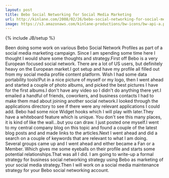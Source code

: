 ```yaml
---
layout: post
title: Bebo Social Networking for Social Media Marketing
url: http://kinlane.com/2008/02/26/bebo-social-networking-for-social-media-marketing/
image: https://s3.amazonaws.com/kinlane-productions/bw-icons/bw-api-a.png
---
```

{% include JB/setup %}
Been doing some work on various Bebo Social Network Profiles as part of a social media marketing campaign.  Since I am spending some time here I thought I would share some thoughts and strategy.First off Bebo is a very European focused social network.  There are a lot of US users, but definitely heavy on the European market.I got setup and have my profile all filled out from my social media profile content platform.  Wish I had some data portability tools!Put in a nice picture of myself or my logo, then I went ahead and started a couple of photo albums, and picked the best pictures I have for the first albums.I don't have any video so I didn't do anything there yet.I emailed a handful of friends, coworkers, and business contacts I had to make them mad about joining another social network.I looked through the applications directory to see if there were any relevant applications I could add.  Bebo had some nice Widget hooks which I will play with later.They have a whiteboard feature which is unique.  You don't see this many places, it is kind of like the wall...but you can draw.  I just posted one myself.I went to my central company blog on this topic and found a couple of the latest blog posts and and made links to the articles.Next I went ahead and did a search on a couple of keywords that are relevant to what I am doing.  Several groups came up and I went ahead and either became a Fan or a Member.  Which gives me some eyeballs on their profile and starts some potential relationships.That was all I did.  I am going to write-up a formal strategy for business social networking strategy using Bebo as marketing of your social media strategy.Then I will work on a social media maintenance strategy for your Bebo social networking account.